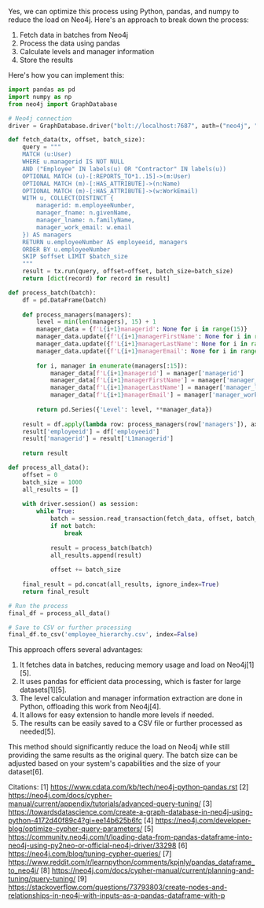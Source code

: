 Yes, we can optimize this process using Python, pandas, and numpy to reduce the load on Neo4j. Here's an approach to break down the process:

1. Fetch data in batches from Neo4j
2. Process the data using pandas
3. Calculate levels and manager information
4. Store the results

Here's how you can implement this:

```python
import pandas as pd
import numpy as np
from neo4j import GraphDatabase

# Neo4j connection
driver = GraphDatabase.driver("bolt://localhost:7687", auth=("neo4j", "password"))

def fetch_data(tx, offset, batch_size):
    query = """
    MATCH (u:User) 
    WHERE u.managerid IS NOT NULL 
    AND ("Employee" IN labels(u) OR "Contractor" IN labels(u))
    OPTIONAL MATCH (u)-[:REPORTS_TO*1..15]->(m:User)
    OPTIONAL MATCH (m)-[:HAS_ATTRIBUTE]->(n:Name)
    OPTIONAL MATCH (m)-[:HAS_ATTRIBUTE]->(w:WorkEmail)
    WITH u, COLLECT(DISTINCT {
        managerid: m.employeeNumber,
        manager_fname: n.givenName,
        manager_lname: n.familyName,
        manager_work_email: w.email
    }) AS managers
    RETURN u.employeeNumber AS employeeid, managers
    ORDER BY u.employeeNumber
    SKIP $offset LIMIT $batch_size
    """
    result = tx.run(query, offset=offset, batch_size=batch_size)
    return [dict(record) for record in result]

def process_batch(batch):
    df = pd.DataFrame(batch)
    
    def process_managers(managers):
        level = min(len(managers), 15) + 1
        manager_data = {f'L{i+1}managerid': None for i in range(15)}
        manager_data.update({f'L{i+1}managerFirstName': None for i in range(15)})
        manager_data.update({f'L{i+1}managerLastName': None for i in range(15)})
        manager_data.update({f'L{i+1}managerEmail': None for i in range(15)})
        
        for i, manager in enumerate(managers[:15]):
            manager_data[f'L{i+1}managerid'] = manager['managerid']
            manager_data[f'L{i+1}managerFirstName'] = manager['manager_fname']
            manager_data[f'L{i+1}managerLastName'] = manager['manager_lname']
            manager_data[f'L{i+1}managerEmail'] = manager['manager_work_email']
        
        return pd.Series({'Level': level, **manager_data})
    
    result = df.apply(lambda row: process_managers(row['managers']), axis=1)
    result['employeeid'] = df['employeeid']
    result['managerid'] = result['L1managerid']
    
    return result

def process_all_data():
    offset = 0
    batch_size = 1000
    all_results = []
    
    with driver.session() as session:
        while True:
            batch = session.read_transaction(fetch_data, offset, batch_size)
            if not batch:
                break
            
            result = process_batch(batch)
            all_results.append(result)
            
            offset += batch_size
    
    final_result = pd.concat(all_results, ignore_index=True)
    return final_result

# Run the process
final_df = process_all_data()

# Save to CSV or further processing
final_df.to_csv('employee_hierarchy.csv', index=False)
```

This approach offers several advantages:

1. It fetches data in batches, reducing memory usage and load on Neo4j[1][5].
2. It uses pandas for efficient data processing, which is faster for large datasets[1][5].
3. The level calculation and manager information extraction are done in Python, offloading this work from Neo4j[4].
4. It allows for easy extension to handle more levels if needed.
5. The results can be easily saved to a CSV file or further processed as needed[5].

This method should significantly reduce the load on Neo4j while still providing the same results as the original query. The batch size can be adjusted based on your system's capabilities and the size of your dataset[6].

Citations:
[1] https://www.cdata.com/kb/tech/neo4j-python-pandas.rst
[2] https://neo4j.com/docs/cypher-manual/current/appendix/tutorials/advanced-query-tuning/
[3] https://towardsdatascience.com/create-a-graph-database-in-neo4j-using-python-4172d40f89c4?gi=ee14b625b6fc
[4] https://neo4j.com/developer-blog/optimize-cypher-query-parameters/
[5] https://community.neo4j.com/t/loading-data-from-pandas-dataframe-into-neo4j-using-py2neo-or-official-neo4j-driver/33298
[6] https://neo4j.com/blog/tuning-cypher-queries/
[7] https://www.reddit.com/r/learnpython/comments/kpjnly/pandas_dataframe_to_neo4j/
[8] https://neo4j.com/docs/cypher-manual/current/planning-and-tuning/query-tuning/
[9] https://stackoverflow.com/questions/73793803/create-nodes-and-relationships-in-neo4j-with-inputs-as-a-pandas-dataframe-with-p